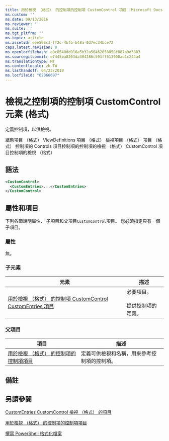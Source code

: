 ```yaml
---
title: 用於檢視 （格式） 的控制項的控制項 CustomControl 項目 |Microsoft Docs
ms.custom: ''
ms.date: 09/13/2016
ms.reviewer: ''
ms.suite: ''
ms.tgt_pltfrm: ''
ms.topic: article
ms.assetid: eee505c3-ff2c-4bfb-b48a-037ec34bce72
caps.latest.revision: 8
ms.openlocfilehash: a0c8548dd916a5b32a56462058858f887a9d5803
ms.sourcegitcommit: e7445ba8203da304286c591ff513900ad1c244a4
ms.translationtype: MT
ms.contentlocale: zh-TW
ms.lasthandoff: 04/23/2019
ms.locfileid: "62066697"
---
```

# <a name="customcontrol-element-for-control-for-controls-for-view-format"></a>檢視之控制項的控制項 CustomControl 元素 (格式)

定義控制項，以供檢視。

組態項目 （格式） ViewDefinitions 項目 （格式） 檢視項目 （格式） 項目 （格式） 控制項的 Controls 項目控制項的控制項的檢視 （格式） CustomControl 項目控制項的檢視 （格式）

## <a name="syntax"></a>語法

```xml
<CustomControl>
  <CustomEntries>...</CustomEntries>
</CustomControl>
```

## <a name="attributes-and-elements"></a>屬性和項目

下列各節說明屬性、 子項目和父項目`CustomControl`項目。 您必須指定只有一個子項目。

### <a name="attributes"></a>屬性

無。

### <a name="child-elements"></a>子元素

|元素|描述|
|-------------|-----------------|
|[用於檢視 （格式） 的控制項 CustomControl CustomEntries 項目](./customentries-element-for-customcontrol-for-controls-for-view-format.md)|必要項目。<br /><br /> 提供控制項的定義。|

### <a name="parent-elements"></a>父項目

|項目|描述|
|-------------|-----------------|
|[用於檢視 （格式） 的控制項的控制項項目](./control-element-for-controls-for-view-format.md)|定義可供檢視和名稱，用來參考控制項的控制項。|

## <a name="remarks"></a>備註

## <a name="see-also"></a>另請參閱

[CustomEntries CustomControl 檢視 （格式） 的項目](./customentries-element-for-customcontrol-for-controls-for-configuration-format.md)

[用於檢視 （格式） 的控制項的控制項項目](./control-element-for-controls-for-view-format.md)

[撰寫 PowerShell 格式化檔案](./writing-a-powershell-formatting-file.md)

